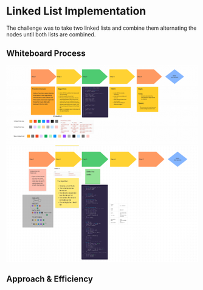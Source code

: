 # Linked List Implementation
<!-- Description of the challenge -->
The challenge was to take two linked lists and combine them alternating the nodes until both lists are combined.

## Whiteboard Process

![WhiteBoard Image](./whiteboard.png)
![whiteBoard Image](./whiteboard1.png)
## Approach & Efficiency
<!-- What approach did you take? Why? What is the Big O space/time for this approach? -->
